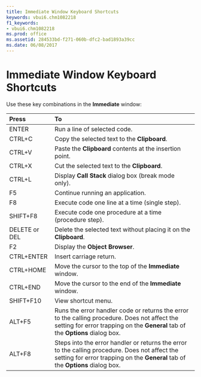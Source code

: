 ```yaml
---
title: Immediate Window Keyboard Shortcuts
keywords: vbui6.chm1082218
f1_keywords:
- vbui6.chm1082218
ms.prod: office
ms.assetid: 284533bd-f271-060b-dfc2-bad1893a39cc
ms.date: 06/08/2017
---
```



# Immediate Window Keyboard Shortcuts

Use these key combinations in the **Immediate** window:



|**Press**|**To**|
|:-----|:-----|
|ENTER|Run a line of selected code.|
|CTRL+C|Copy the selected text to the **Clipboard**.|
|CTRL+V|Paste the **Clipboard** contents at the insertion point.|
|CTRL+X|Cut the selected text to the **Clipboard**.|
|CTRL+L|Display **Call** **Stack** dialog box (break mode only).|
|F5|Continue running an application.|
|F8|Execute code one line at a time (single step).|
|SHIFT+F8|Execute code one procedure at a time (procedure step).|
|DELETE or DEL|Delete the selected text without placing it on the **Clipboard**.|
|F2|Display the **Object Browser**.|
|CTRL+ENTER|Insert carriage return.|
|CTRL+HOME|Move the cursor to the top of the **Immediate** window.|
|CTRL+END|Move the cursor to the end of the **Immediate** window.|
|SHIFT+F10|View shortcut menu.|
|ALT+F5|Runs the error handler code or returns the error to the calling procedure. Does not affect the setting for error trapping on the **General** tab of the **Options** dialog box.|
|ALT+F8|Steps into the error handler or returns the error to the calling procedure. Does not affect the setting for error trapping on the **General** tab of the **Options** dialog box.|

